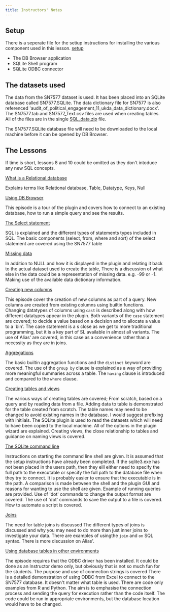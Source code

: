 ```yaml
---
title: Instructors' Notes
---
```


## Setup

There is a seperate file for the setiup instructions for installing the various component used in this lesson. [setup](../learners/setup.md)

- The DB Browser application
- SQLite Shell program
- SQLite ODBC connector

## The datasets used

The data from the SN7577 dataset is used. It has been placed into an SQLite database called SN7577.SQLite.
The data dictionary file for SN7577 is also referenced 'audit\_of\_political\_engagement\_11\_ukda\_data\_dictionary.docx'.
The SN7577.tab and SN7577\_Text.csv files are used when creating tables. All of the files are in the single [SQL\_data.zip](data/SQL_data.zip) file.

The SN7577.SQLite database file will need to be downloaded to the local machine before it can be opened by DB Browser.

## The Lessons

If time is short, lessons 8 and 10 could be omitted as they don't intoduce any new SQL concepts.

[What is a Relational database](../episodes/01-relational-database.md)

Explains terms like Relational database, Table, Datatype, Keys, Null

[Using DB Browser](../episodes/02-db-browser.md)

This episode is a tour of the plugin and covers how to connect to an existing database, how to run a simple query and see the results.

[The Select statement](../episodes/03-select.md)

SQL is explained and the different types of statements types included in SQL.
The basic components (select, from, where and sort) of the select statement are covered using the SN7577 table

[Missing data](../episodes/04-missing-data.md)

In addition to NULL and how it is displayed in the plugin and relating it back to the actual dataset used to create the table,
There is a discussion of what else in the data could be a representation of missing data. e.g. -99 or -1.
Making use of the available data dictionary information.

[Creating new columns](../episodes/05-creating-new-columns.md)

This episode cover the creation of new columns as part of a query.
New columns are created from existing columns using builtin functions.
Changing datatypes of columns using `cast` is described along with how different datatypes appear in the plugin.
Both variants of the `case` statement are covered; to decide a value based on a decision and to allocate a value to a 'bin'.
The case statement is a s close as we get to more traditional programming, but it is a key part of SL available in almost all variants.
The use of Alias' are covered, in this case as a convenience rather than a necessity as they are in joins.

[Aggregations](../episodes/06-aggregation.md)

The basic builtin aggregation functions and the `distinct` keyword are covered.
The use of the `group by` clause is explained as a way of providing more meaningful summaries across a table.
The `having` clause is introduced and compared to the `where` clause.

[Creating tables and views](../episodes/07-creating-tables-views.md)

The various ways of creating tables are covered; From scratch, based on a query and by reading data from a file.
Adding data to table is demonstrated for the table created from scratch.
The table names may need to be changed to avoid existing names in the database. I would suggest prefixing with initiials.
The SQLite plugin is used to read the datasets which will need to have been copied to the local machine.
All of the options in the plugin wizard are explained.
Creating views, the close relationship to tables and guidance on naming views is covered.

[The SQLite command line](../episodes/08-sqlite-command-line.md)

Instructions on starting the command line shell are given. It is assumed that the setup instructions have already been completed.
If the sqlite3.exe has not been placed in the users path, then they eill either need to specify the full path to the executable or specify the full path to the database file when they try to connect. It is probably easier to ensure that the executable is in the path.
A comparison is made between the shell and the plugin GUI and reasons for wanting to use the shell are given.
Example of running queries are provided.
Use of 'dot' commands to change the output format are covered.
The use of 'dot' commands to save the output to a file is covered.
How to automate a script is covered.

[Joins](../episodes/09-joins.md)

The need for table joins is discussed
The different types of joins is discussed and why you may need to do more than just inner joins to investigate your data.
There are examples of usingthe `join` and `on` SQL syntax.
There is more discussion on Alias'.

[Using database tables in other environments](../episodes/10-other-environments.md)

The episode requires that the ODBC driver has been installed.  It could be done as an Instructor demo only, but obviously that is not so much fun for the students.
The purpose and use of connection strings is covered
There is a detailed demonstration of using ODBC from Excel to connect to the SN7577 database. It doesn't matter what table is used.
There are code only examples from R and Python. The aim is to emphasise the connection process and sending the query for execution rather than the code itself.
The code could be run in appropriate environments, but the database location would have to be changed.


